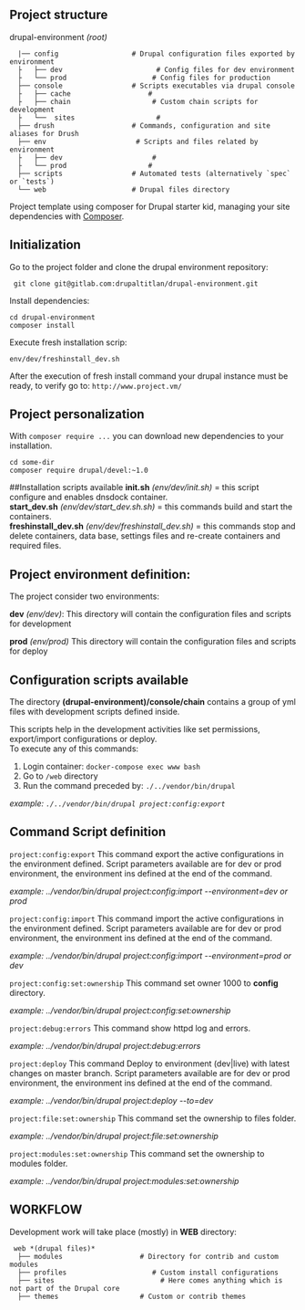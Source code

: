 ## Project structure
drupal-environment *(root)*
```
  |── config                  # Drupal configuration files exported by environment  
  ├   ├── dev                       # Config files for dev environment  
  ├   └── prod                     # Config files for production  
  ├── console                 # Scripts executables via drupal console  
  ├   ├── cache                   #  
  ├   ├── chain                    # Custom chain scripts for development   
  ├   └──  sites                    #  
  ├── drush                   # Commands, configuration and site aliases for Drush  
  ├── env                      # Scripts and files related by environment  
  ├   ├── dev                      #   
  ├   └── prod                    #  
  ├── scripts                 # Automated tests (alternatively `spec` or `tests`)  
  └── web                     # Drupal files directory  
```  

Project template using composer for Drupal starter kid, managing your site
dependencies with [Composer](https://getcomposer.org/).


## Initialization

Go to the project folder and clone the drupal environment repository:
```
 git clone git@gitlab.com:drupaltitlan/drupal-environment.git
```
Install dependencies:
```
cd drupal-environment
composer install
```

Execute fresh installation scrip:
```
env/dev/freshinstall_dev.sh
```
After the execution of fresh install command your drupal instance must be ready,
to verify go to:
`http://www.project.vm/`

## Project personalization

With `composer require ...` you can download new dependencies to your 
installation.

```
cd some-dir
composer require drupal/devel:~1.0
```
##Installation scripts available
**init.sh** *(env/dev/init.sh)* = this script configure and enables dnsdock container.  
**start_dev.sh** *(env/dev/start_dev.sh.sh)* = this commands build and start the containers.  
**freshinstall_dev.sh** *(env/dev/freshinstall_dev.sh)* = this commands stop and delete containers, data base, settings files and re-create containers and required files.   

## Project environment definition:
The project consider two environments:

**dev** *(env/dev)*:
This directory will contain the configuration files and scripts for development

**prod** *(env/prod)*
This directory will contain the configuration files and scripts for deploy

## Configuration scripts available 
The directory **(drupal-environment)/console/chain** contains a group of yml files with development scripts defined inside.

This scripts help in the development activities like set permissions, export/import configurations or deploy.  
To execute any of this commands:

1. Login container: `docker-compose exec www bash`
2. Go to `/web` directory
3. Run the command preceded by: `./../vendor/bin/drupal `

*example:
    `./../vendor/bin/drupal project:config:export`*
     
## Command Script definition

`project:config:export`
This command export the active configurations in the environment defined.
Script parameters available are for dev or prod environment, the environment ins defined at the end of the command.

*example:
    ../vendor/bin/drupal project:config:import --environment=dev or prod*

`project:config:import`
This command import the active configurations in the environment defined.
Script parameters available are for dev or prod environment, the environment ins defined at the end of the command.

*example:
    ../vendor/bin/drupal project:config:import --environment=prod or dev*

`project:config:set:ownership`
This command set owner 1000 to **config** directory.

*example:
    ../vendor/bin/drupal project:config:set:ownership*

`project:debug:errors`
This command show httpd log and errors.

*example:
    ../vendor/bin/drupal project:debug:errors*
    
`project:deploy`
This command Deploy to environment (dev|live) with latest changes on master branch.
Script parameters available are for dev or prod environment, the environment ins defined at the end of the command.

*example:
    ../vendor/bin/drupal project:deploy --to=dev*
    
`project:file:set:ownership`
This command set the ownership to files folder.

*example:
    ../vendor/bin/drupal project:file:set:ownership*
    
`project:modules:set:ownership`
This command set the ownership to modules folder.

*example:
    ../vendor/bin/drupal project:modules:set:ownership*
    
## WORKFLOW
   
Development work will take place (mostly) in **WEB** directory:
``` 
 web *(drupal files)*   
  ├── modules                   # Directory for contrib and custom modules   
  ├── profiles                     # Custom install configurations  
  ├── sites                          # Here comes anything which is not part of the Drupal core  
  ├── themes                    # Custom or contrib themes  
```



